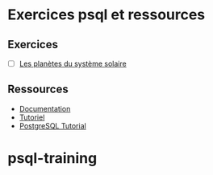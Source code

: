 # Exercices psql et ressources

## Exercices

- [ ] [Les planètes du système solaire](./01-Planets/)

## Ressources

- [Documentation](https://docs.postgresql.fr/16/)
- [Tutoriel](https://docs.postgresql.fr/15/tutorial.html)
- [PostgreSQL Tutorial](https://www.postgresqltutorial.com/)
# psql-training
